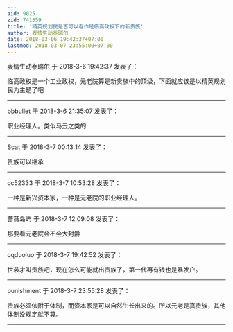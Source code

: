 ```yaml
---
aid: 9025
zid: 741359
title: '精英规划民是否可以看作是临高政权下的新贵族'
author: 表情生动泰瑞尔
date: 2018-03-06 19:42:37+07:00
lastmod: 2018-03-07 23:55:00+07:00
---
```


表情生动泰瑞尔 于 2018-3-6 19:42:37 发表了：

临高政权是一个工业政权，元老院算是新贵族中的顶级，下面就应该是以精英规划民为主题了吧

---------

bbbullet 于 2018-3-6 21:35:07 发表了：

职业经理人。类似马云之类的

---------

Scat 于 2018-3-7 00:13:14 发表了：

贵族可以继承

---------

cc52333 于 2018-3-7 10:53:28 发表了：

一种是新兴资本家，一种是元老院的职业经理人。

---------

蔷薇岛屿 于 2018-3-7 12:09:08 发表了：

那要看元老院会不会大封爵

---------

cqduoluo 于 2018-3-7 19:42:52 发表了：

世袭才叫贵族吧，现在怎么可能就出贵族了，第一代再有钱也是暴发户。

---------

punishment 于 2018-3-7 23:55:28 发表了：

贵族必须依附于体制，而资本家是可以自然生长出来的。所以元老是真贵族，其他体制没规定就不算。

---------

